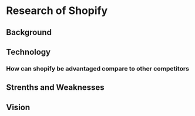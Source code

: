 # Research of Shopify

## Background 

## Technology 
### How can shopify be advantaged compare to other competitors

## Strenths and Weaknesses 

## Vision 
